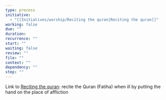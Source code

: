 ```yaml
---
type: process
initiative:
  - "[[Initiatives/worship/Reciting the quran|Reciting the quran]]"
working: false
due: ""
duration: 
recurrence: ""
start: ""
waiting: false
review: ""
file: ""
context: ""
dependency: ""
step: ""
---
```


Link to [Reciting the quran](Initiatives/worship/Reciting%20the%20quran.md): recite the Quran (Fatiha) when ill by putting the hand on the place of affliction
